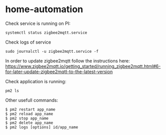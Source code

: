 # home-automation

Check service is running on PI:

```
systemctl status zigbee2mqtt.service
```

Check logs of service

```
sudo journalctl -u zigbee2mqtt.service -f
```

In order to update zigbee2mqtt follow the instructions here:
https://www.zigbee2mqtt.io/getting_started/running_zigbee2mqtt.html#6-for-later-update-zigbee2mqtt-to-the-latest-version

Check application is running:

```
pm2 ls
```

Other usefull commands:

```
$ pm2 restart app_name
$ pm2 reload app_name
$ pm2 stop app_name
$ pm2 delete app_name
$ pm2 logs [options] id/app_name
```
